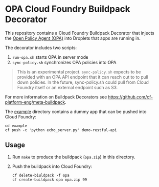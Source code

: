 # OPA Cloud Foundry Buildpack Decorator

This repository contains a Cloud Foundry Buildpack Decorator that injects the [Open Policy Agent (OPA)](https://github.com/open-policy-agent/opa) into Droplets that apps are running in.

The decorator includes two scripts:

1. `run-opa.sh` starts OPA in server mode
1. `sync-policy.sh` synchronizes OPA policies into OPA

> This is an experimental project. `sync-policy.sh` expects to be provided with
> an OPA API endpoint that it can reach out to to pull down policies. In the
> future, sync-policy.sh could pull from Cloud Foundry itself or an external
> endpoint such as S3.

For more information on Buildpack Decorators see https://github.com/cf-platform-eng/meta-buildpack.

The [example](./example) directory contains a dummy app that can be pushed into
Cloud Foundry:

```
cd example
cf push -c 'python echo_server.py' demo-restful-api
```

## Usage

1. Run `make` to produce the buildpack (`opa.zip`) in this directory.

1. Push the buildpack into Cloud Foundry:

    ```
    cf delete-biuldpack -f opa
    cf create-buildpack opa opa.zip 99
    ```
